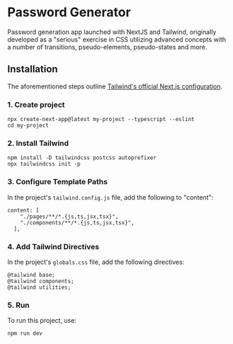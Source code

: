 # Password Generator

Password generation app launched with NextJS and Tailwind, originally developed as a "serious" exercise in CSS utilizing advanced concepts with a number of transitions, pseudo-elements, pseudo-states and more.

## Installation 

The aforementioned steps outline [Tailwind's official Next.js configuration](https://tailwindcss.com/docs/guides/nextjs).

### 1. Create project

    npx create-next-app@latest my-project --typescript --eslint
    cd my-project
    
### 2. Install Tailwind

    npm install -D tailwindcss postcss autoprefixer
    npx tailwindcss init -p

### 3. Configure Template Paths

In the project's `tailwind.config.js` file, add the following to "content":

    content: [
        "./pages/**/*.{js,ts,jsx,tsx}",
        "./components/**/*.{js,ts,jsx,tsx}",
      ],
  
### 4. Add Tailwind Directives

In the project's `globals.css` file, add the following directives:

    @tailwind base;
    @tailwind components;
    @tailwind utilities;
    
### 5. Run

To run this project, use:

`npm run dev`
